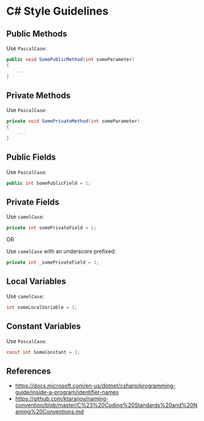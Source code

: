 # C# Style Guidelines

## Public Methods
Use `PascalCase`:
```csharp
public void SomePublicMethod(int someParameter)
{
    ...
}
```

## Private Methods
Use `PascalCase`:
```csharp
private void SomePrivateMethod(int someParameter)
{
    ...
}
```

## Public Fields
Use `PascalCase`:
```csharp
public int SomePublicField = 1;
```

## Private Fields
Use `camelCase`:
```csharp
private int somePrivateField = 1;
```

OR

Use `camelCase` with an underscore prefixed:
```csharp
private int _somePrivateField = 1;
```

## Local Variables
Use `camelCase`:
```csharp
int someLocalVariable = 1;
```

## Constant Variables
Use `PascalCase`:
```csharp
const int SomeConstant = 1;
```

## References
- https://docs.microsoft.com/en-us/dotnet/csharp/programming-guide/inside-a-program/identifier-names
- https://github.com/ktaranov/naming-convention/blob/master/C%23%20Coding%20Standards%20and%20Naming%20Conventions.md